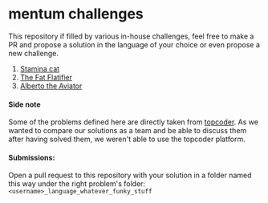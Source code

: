 # mentum challenges

This repository if filled by various in-house challenges, feel free to make a PR and propose a solution in the language of your choice or even propose a new challenge.

1. [Stamina cat](https://github.com/mentum/challenges/tree/master/stamina-cat)
2. [The Fat Flatifier](https://github.com/mentum/challenges/tree/master/fat-flatifier)
3. [Alberto the Aviator](https://github.com/mentum/challenges/tree/master/alberto-the-aviator)

#### Side note
Some of the problems defined here are directly taken from [topcoder](https://www.topcoder.com). As we wanted to compare our solutions as a team and be able to discuss them after having solved them, we weren't able to use the topcoder platform.

#### Submissions:
Open a pull request to this repository with your solution in a folder named this way under the right problem's folder:
```<username>_language_whatever_funky_stuff```

